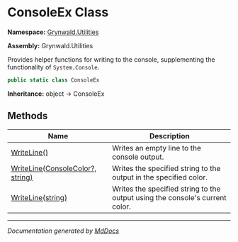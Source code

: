 ﻿# ConsoleEx Class

**Namespace:** [Grynwald.Utilities](../index.md)

**Assembly:** Grynwald.Utilities

Provides helper functions for writing to the console, supplementing the functionality of `System.Console`.

```csharp
public static class ConsoleEx
```

**Inheritance:** object → ConsoleEx

## Methods

| Name                                                                                  | Description                                                                  |
| ------------------------------------------------------------------------------------- | ---------------------------------------------------------------------------- |
| [WriteLine()](methods/WriteLine.md#writeline)                                         | Writes an empty line to the console output.                                  |
| [WriteLine(ConsoleColor?, string)](methods/WriteLine.md#writelineconsolecolor-string) | Writes the specified string to the output in the specified color.            |
| [WriteLine(string)](methods/WriteLine.md#writelinestring)                             | Writes the specified string to the output using the console's current color. |

___

*Documentation generated by [MdDocs](https://github.com/ap0llo/mddocs)*
